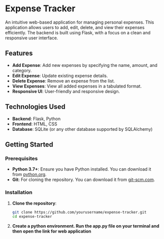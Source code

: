 # Expense Tracker

An intuitive web-based application for managing personal expenses. This application allows users to add, edit, delete, and view their expenses efficiently. The backend is built using Flask, with a focus on a clean and responsive user interface.

## Features

- **Add Expense**: Add new expenses by specifying the name, amount, and category.
- **Edit Expense**: Update existing expense details.
- **Delete Expense**: Remove an expense from the list.
- **View Expenses**: View all added expenses in a tabulated format.
- **Responsive UI**: User-friendly and responsive design.

## Technologies Used

- **Backend**: Flask, Python
- **Frontend**: HTML, CSS
- **Database**: SQLite (or any other database supported by SQLAlchemy)

## Getting Started

### Prerequisites

- **Python 3.7+**: Ensure you have Python installed. You can download it from [python.org](https://www.python.org/downloads/).
- **Git**: For cloning the repository. You can download it from [git-scm.com](https://git-scm.com/downloads).

### Installation

1. **Clone the repository**:
   ```bash
   git clone https://github.com/yourusername/expense-tracker.git
   cd expense-tracker
2. **Create a python environment. Run the app.py file on your terminal and then open the link for web application**
   
